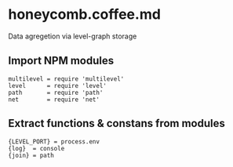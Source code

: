# honeycomb.coffee.md

Data agregetion via level-graph storage

## Import NPM modules

    multilevel = require 'multilevel'
    level      = require 'level'
    path       = require 'path'
    net        = require 'net'

## Extract functions & constans from modules

    {LEVEL_PORT} = process.env
    {log}  = console
    {join} = path
